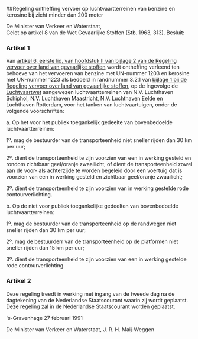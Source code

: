 <meta http-equiv='Content-Type' content='text/html; charset=utf-8' />

##Regeling ontheffing vervoer op luchtvaartterreinen van benzine en kerosine bij zicht minder dan 200 meter

De Minister van Verkeer en Waterstaat,  
Gelet op artikel 8 van de Wet Gevaarlijke Stoffen (Stb. 1963, 313).
Besluit:    

### Artikel  1  

Van [artikel 6, eerste lid, van hoofdstuk II van bijlage 2 van de Regeling vervoer over land van gevaarlijke stoffen](../../../../../../../../../../../../ministeriele-regeling/regeling/vervoer/over/land/van/gevaarlijke/stoffen/BWBR0010054/README.md) wordt ontheffing verleend ten behoeve van het vervoeren van benzine met UN-nummer 1203 en kerosine met UN-nummer 1223 als bedoeld in randnummer 3.2.1 van [bijlage 1 bij de Regeling vervoer over land van gevaarlijke stoffen](../../../../../../../../../../../../ministeriele-regeling/regeling/vervoer/over/land/van/gevaarlijke/stoffen/BWBR0010054/README.md), op de ingevolge de [Luchtvaartwet](../../../../../../../../../../../../wet/luchtvaartwet/BWBR0002267/README.md) aangewezen luchtvaartterreinen van N.V. Luchthaven Schiphol, N.V. Luchthaven Maastricht, N.V. Luchthaven Eelde en Luchthaven Rotterdam, voor het tanken van luchtvaartuigen, onder de volgende voorschriften: 

a. Op het voor het publiek toegankelijk gedeelte van bovenbedoelde luchtvaartterreinen:  

1º.  mag de bestuurder van de transporteenheid niet sneller rijden dan 30 km per uur; 

2º.  dient de transporteenheid te zijn voorzien van een in werking gesteld en rondom zichtbaar geel/oranje zwaailicht, of dient de transporteenheid zowel aan de voor- als achterzijde te worden begeleid door een voertuig dat is voorzien van een in werking gesteld en zichtbaar geel/oranje zwaailicht; 

3º.  dient de transporteenheid te zijn voorzien van in werking gestelde rode contourverlichting.  

b. Op de niet voor publiek toegankelijke gedeelten van bovenbedoelde luchtvaartterreinen:  

1º.  mag de bestuurder van de transporteenheid op de randwegen niet sneller rijden dan 30 km per uur; 

2º.  mag de bestuurderr van de transporteenheid op de platformen niet sneller rijden dan 15 km per uur; 

3º.  dient de transporteenheid te zijn voorzien van een in werking gestelde rode contourverlichting.   

### Artikel  2  

Deze regeling treedt in werking met ingang van de tweede dag na de dagtekening van de Nederlandse Staatscourant waarin zij wordt geplaatst. Deze regeling zal in de Nederlandse Staatscourant worden geplaatst. 

's-Gravenhage 
27 februari 1991    

De 
Minister van Verkeer en Waterstaat, 
J. R. H. Maij-Weggen      
